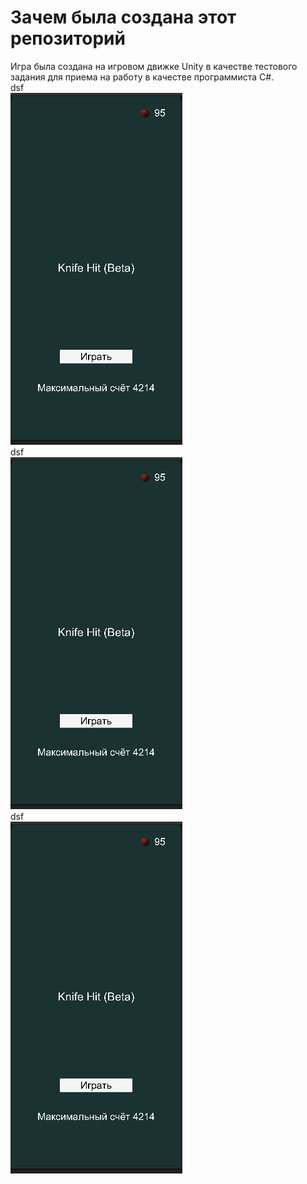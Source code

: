 # Зачем была создана этот репозиторий
Игра была создана на игровом движке Unity в качестве тестового задания для приема на работу в качестве программиста C#.
<br>
dsf
<br>
![Alt text](https://github.com/Leonid07/Test-Game/blob/main/%D0%91%D0%B5%D0%B7%D1%8B%D0%BC%D1%8F%D0%BD%D0%BD%D1%8B%D0%B9.png)
<br>
dsf
<br>
![Alt text](https://github.com/Leonid07/Test-Game/blob/main/%D0%91%D0%B5%D0%B7%D1%8B%D0%BC%D1%8F%D0%BD%D0%BD%D1%8B%D0%B9.png)
<br>
dsf
<br>
![Alt text](https://github.com/Leonid07/Test-Game/blob/main/%D0%91%D0%B5%D0%B7%D1%8B%D0%BC%D1%8F%D0%BD%D0%BD%D1%8B%D0%B9.png)
